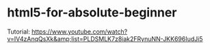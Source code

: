 # html5-for-absolute-beginner
Tutorial:
https://www.youtube.com/watch?v=IV4zAnqQsXk&amp;list=PLDSMLK7z8iak2FRynuNN-JKK696IudJi5
